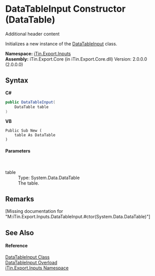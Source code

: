 # DataTableInput Constructor (DataTable)
Additional header content 

Initializes a new instance of the <a href="T_iTin_Export_Inputs_DataTableInput">DataTableInput</a> class.

**Namespace:**&nbsp;<a href="N_iTin_Export_Inputs">iTin.Export.Inputs</a><br />**Assembly:**&nbsp;iTin.Export.Core (in iTin.Export.Core.dll) Version: 2.0.0.0 (2.0.0.0)

## Syntax

**C#**<br />
``` C#
public DataTableInput(
	DataTable table
)
```

**VB**<br />
``` VB
Public Sub New ( 
	table As DataTable
)
```


#### Parameters
&nbsp;<dl><dt>table</dt><dd>Type: System.Data.DataTable<br />The table.</dd></dl>

## Remarks
\[Missing <remarks> documentation for "M:iTin.Export.Inputs.DataTableInput.#ctor(System.Data.DataTable)"\]

## See Also


#### Reference
<a href="T_iTin_Export_Inputs_DataTableInput">DataTableInput Class</a><br /><a href="Overload_iTin_Export_Inputs_DataTableInput__ctor">DataTableInput Overload</a><br /><a href="N_iTin_Export_Inputs">iTin.Export.Inputs Namespace</a><br />